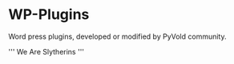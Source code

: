 # WP-Plugins

Word press plugins, developed or modified by PyVold community.

''' We Are Slytherins '''
